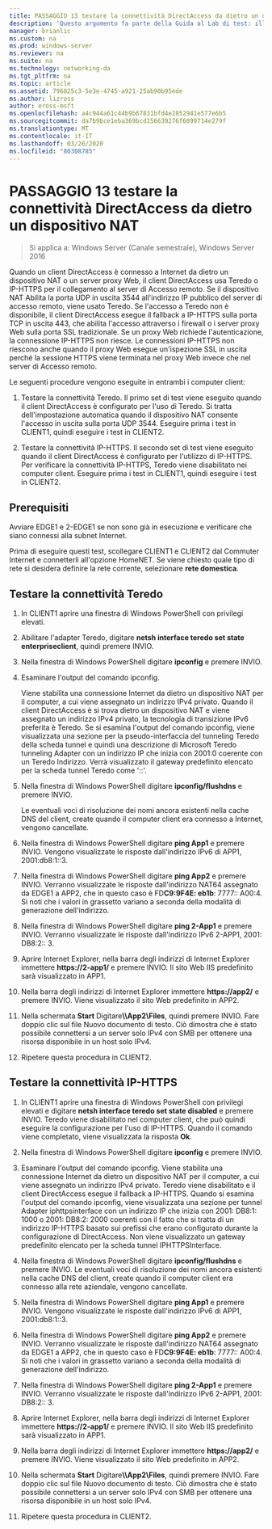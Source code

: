 ```yaml
---
title: PASSAGGIO 13 testare la connettività DirectAccess da dietro un dispositivo NAT
description: 'Questo argomento fa parte della Guida al Lab di test: illustra una distribuzione multisito di DirectAccess per Windows Server 2016'
manager: brianlic
ms.custom: na
ms.prod: windows-server
ms.reviewer: na
ms.suite: na
ms.technology: networking-da
ms.tgt_pltfrm: na
ms.topic: article
ms.assetid: 796825c3-5e3e-4745-a921-25ab90b95ede
ms.author: lizross
author: eross-msft
ms.openlocfilehash: a4c944a61c44b9b67831bfd4e2852941e577e6b5
ms.sourcegitcommit: da7b9bce1eba369bcd156639276f6899714e279f
ms.translationtype: MT
ms.contentlocale: it-IT
ms.lasthandoff: 03/26/2020
ms.locfileid: "80308785"
---
```

# <a name="step-13-test-directaccess-connectivity-from-behind-a-nat-device"></a>PASSAGGIO 13 testare la connettività DirectAccess da dietro un dispositivo NAT

>Si applica a: Windows Server (Canale semestrale), Windows Server 2016

Quando un client DirectAccess è connesso a Internet da dietro un dispositivo NAT o un server proxy Web, il client DirectAccess usa Teredo o IP-HTTPS per il collegamento al server di Accesso remoto. Se il dispositivo NAT Abilita la porta UDP in uscita 3544 all'indirizzo IP pubblico del server di accesso remoto, viene usato Teredo. Se l'accesso a Teredo non è disponibile, il client DirectAccess esegue il fallback a IP-HTTPS sulla porta TCP in uscita 443, che abilita l'accesso attraverso i firewall o i server proxy Web sulla porta SSL tradizionale. Se un proxy Web richiede l'autenticazione, la connessione IP-HTTPS non riesce. Le connessioni IP-HTTPS non riescono anche quando il proxy Web esegue un'ispezione SSL in uscita perché la sessione HTTPS viene terminata nel proxy Web invece che nel server di Accesso remoto.  
  
Le seguenti procedure vengono eseguite in entrambi i computer client:  
  
1. Testare la connettività Teredo. Il primo set di test viene eseguito quando il client DirectAccess è configurato per l'uso di Teredo. Si tratta dell'impostazione automatica quando il dispositivo NAT consente l'accesso in uscita sulla porta UDP 3544. Eseguire prima i test in CLIENT1, quindi eseguire i test in CLIENT2.  
  
2. Testare la connettività IP-HTTPS. Il secondo set di test viene eseguito quando il client DirectAccess è configurato per l'utilizzo di IP-HTTPS. Per verificare la connettività IP-HTTPS, Teredo viene disabilitato nei computer client. Eseguire prima i test in CLIENT1, quindi eseguire i test in CLIENT2.  
  
## <a name="prerequisites"></a>Prerequisiti  
Avviare EDGE1 e 2-EDGE1 se non sono già in esecuzione e verificare che siano connessi alla subnet Internet.  
  
Prima di eseguire questi test, scollegare CLIENT1 e CLIENT2 dal Commuter Internet e connetterli all'opzione HomeNET. Se viene chiesto quale tipo di rete si desidera definire la rete corrente, selezionare **rete domestica**.  
  
## <a name="test-teredo-connectivity"></a><a name="TeredoCLIENT1"></a>Testare la connettività Teredo  
  
1. In CLIENT1 aprire una finestra di Windows PowerShell con privilegi elevati.  
  
2. Abilitare l'adapter Teredo, digitare **netsh interface teredo set state enterpriseclient**, quindi premere INVIO.  
  
3. Nella finestra di Windows PowerShell digitare **ipconfig** e premere INVIO.  
  
4. Esaminare l'output del comando ipconfig.  
  
   Viene stabilita una connessione Internet da dietro un dispositivo NAT per il computer, a cui viene assegnato un indirizzo IPv4 privato. Quando il client DirectAccess è si trova dietro un dispositivo NAT e viene assegnato un indirizzo IPv4 privato, la tecnologia di transizione IPv6 preferita è Teredo. Se si esamina l'output del comando ipconfig, viene visualizzata una sezione per la pseudo-interfaccia del tunneling Teredo della scheda tunnel e quindi una descrizione di Microsoft Teredo tunneling Adapter con un indirizzo IP che inizia con 2001:0 coerente con un Teredo Indirizzo. Verrà visualizzato il gateway predefinito elencato per la scheda tunnel Teredo come '::'.  
  
5. Nella finestra di Windows PowerShell digitare **ipconfig/flushdns** e premere INVIO.  
  
   Le eventuali voci di risoluzione dei nomi ancora esistenti nella cache DNS del client, create quando il computer client era connesso a Internet, vengono cancellate.  
  
6. Nella finestra di Windows PowerShell digitare **ping App1** e premere INVIO. Vengono visualizzate le risposte dall'indirizzo IPv6 di APP1, 2001:db8:1::3.  
  
7. Nella finestra di Windows PowerShell digitare **ping App2** e premere INVIO. Verranno visualizzate le risposte dall'indirizzo NAT64 assegnato da EDGE1 a APP2, che in questo caso è FD**C9:9F4E: eb1b**: 7777:: A00:4. Si noti che i valori in grassetto variano a seconda della modalità di generazione dell'indirizzo.  
  
8. Nella finestra di Windows PowerShell digitare **ping 2-App1** e premere INVIO. Verranno visualizzate le risposte dall'indirizzo IPv6 2-APP1, 2001: DB8:2:: 3.  
  
9. Aprire Internet Explorer, nella barra degli indirizzi di Internet Explorer immettere **https://2-app1/** e premere INVIO. Il sito Web IIS predefinito sarà visualizzato in APP1.  
  
10. Nella barra degli indirizzi di Internet Explorer immettere **https://app2/** e premere INVIO. Viene visualizzato il sito Web predefinito in APP2.  
  
11. Nella schermata **Start** Digitare<strong>\\\App2\Files</strong>, quindi premere INVIO. Fare doppio clic sul file Nuovo documento di testo. Ciò dimostra che è stato possibile connettersi a un server solo IPv4 con SMB per ottenere una risorsa disponibile in un host solo IPv4.  
  
12. Ripetere questa procedura in CLIENT2.  
  
## <a name="test-ip-https-connectivity"></a><a name="IPHTTPS_CLIENT1"></a>Testare la connettività IP-HTTPS  
  
1. In CLIENT1 aprire una finestra di Windows PowerShell con privilegi elevati e digitare **netsh interface teredo set state disabled** e premere INVIO. Teredo viene disabilitato nel computer client, che può quindi eseguire la configurazione per l'uso di IP-HTTPS. Quando il comando viene completato, viene visualizzata la risposta **Ok**.  
  
2. Nella finestra di Windows PowerShell digitare **ipconfig** e premere INVIO.  
  
3. Esaminare l'output del comando ipconfig. Viene stabilita una connessione Internet da dietro un dispositivo NAT per il computer, a cui viene assegnato un indirizzo IPv4 privato. Teredo viene disabilitato e il client DirectAccess esegue il fallback a IP-HTTPS. Quando si esamina l'output del comando ipconfig, viene visualizzata una sezione per tunnel Adapter iphttpsinterface con un indirizzo IP che inizia con 2001: DB8:1: 1000 o 2001: DB8:2: 2000 coerenti con il fatto che si tratta di un indirizzo IP-HTTPS basato sui prefissi che erano configurato durante la configurazione di DirectAccess. Non viene visualizzato un gateway predefinito elencato per la scheda tunnel IPHTTPSInterface.  
  
4. Nella finestra di Windows PowerShell digitare **ipconfig/flushdns** e premere INVIO. Le eventuali voci di risoluzione dei nomi ancora esistenti nella cache DNS del client, create quando il computer client era connesso alla rete aziendale, vengono cancellate.  
  
5. Nella finestra di Windows PowerShell digitare **ping App1** e premere INVIO. Vengono visualizzate le risposte dall'indirizzo IPv6 di APP1, 2001:db8:1::3.  
  
6. Nella finestra di Windows PowerShell digitare **ping App2** e premere INVIO. Verranno visualizzate le risposte dall'indirizzo NAT64 assegnato da EDGE1 a APP2, che in questo caso è FD**C9:9F4E: eb1b**: 7777:: A00:4. Si noti che i valori in grassetto variano a seconda della modalità di generazione dell'indirizzo.  
  
7. Nella finestra di Windows PowerShell digitare **ping 2-App1** e premere INVIO. Verranno visualizzate le risposte dall'indirizzo IPv6 2-APP1, 2001: DB8:2:: 3.  
  
8. Aprire Internet Explorer, nella barra degli indirizzi di Internet Explorer immettere **https://2-app1/** e premere INVIO. Il sito Web IIS predefinito sarà visualizzato in APP1.  
  
9. Nella barra degli indirizzi di Internet Explorer immettere **https://app2/** e premere INVIO. Viene visualizzato il sito Web predefinito in APP2.  
  
10. Nella schermata **Start** Digitare<strong>\\\App2\Files</strong>, quindi premere INVIO. Fare doppio clic sul file Nuovo documento di testo. Ciò dimostra che è stato possibile connettersi a un server solo IPv4 con SMB per ottenere una risorsa disponibile in un host solo IPv4.  
  
11. Ripetere questa procedura in CLIENT2.  
  


